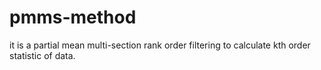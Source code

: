 # pmms-method
it is a partial mean multi-section rank order filtering to calculate kth order statistic of data.
